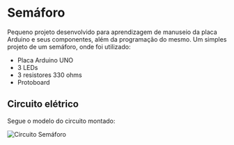 # Semáforo

Pequeno projeto desenvolvido para aprendizagem de manuseio da placa Arduino e seus componentes, além da programação do mesmo.
Um simples projeto de um semáforo, onde foi utilizado:

- Placa Arduino UNO
- 3 LEDs
- 3 resistores 330 ohms
- Protoboard

## Circuito elétrico 

Segue o modelo do circuito montado:

![Circuito Semáforo](https://user-images.githubusercontent.com/91967016/164777133-4b27f6df-11c5-42f5-a232-1c445c26e841.png)